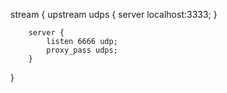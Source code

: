 stream {
        upstream udps {
            server localhost:3333;
        }

        server {
            listen 6666 udp;
            proxy_pass udps;
        }
}
